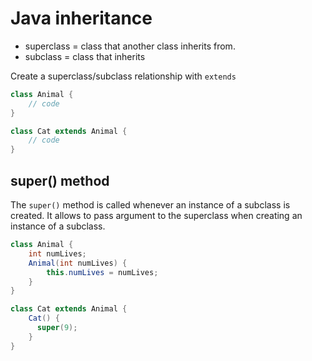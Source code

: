 # Java inheritance


- superclass = class that another class inherits from.
- subclass = class that inherits

Create a superclass/subclass relationship with `extends`

```java
class Animal {
    // code
}

class Cat extends Animal {
    // code
}
```

## super() method

The `super()` method is called whenever an instance of a subclass is created.
It allows to pass argument to the superclass when creating an instance of a subclass.

```java
class Animal {
    int numLives;
    Animal(int numLives) {
        this.numLives = numLives;
    }
}

class Cat extends Animal {
    Cat() {
      super(9);
    } 
}
```
